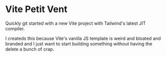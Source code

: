# Vite Petit Vent

Quickly git started with a new Vite project with Tailwind's latest JIT compiler.

I createds this because Vite's vanilla JS template is weird and bloated and branded and I just want to start building something without having the delete a bunch of crap.